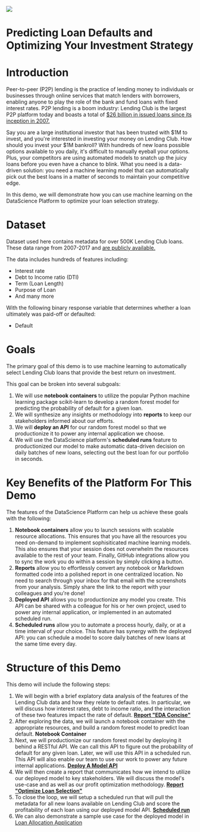 ![](https://s8.postimg.org/9p7awpe5x/Lending_Club_Logo.jpg)
# Predicting Loan Defaults and Optimizing Your Investment Strategy

# Introduction

Peer-to-peer (P2P) lending is the practice of lending money to individuals or businesses through online services that match lenders with borrowers, enabling anyone to play the role of the bank and fund loans with fixed interest rates. P2P lending is a boom industry: Lending Club is the largest P2P platform today and boasts a total of [$26 billion in issued loans since its inception in 2007.](https://www.lendingclub.com/info/statistics.action)

Say you are a large institutional investor that has been trusted with $1M to invest, and you're interested in investing your money on Lending Club. How should you invest your $1M bankroll? With hundreds of new loans possible options available to you daily, it's difficult to manually eyeball your options. Plus, your competitors are using automated models to snatch up the juicy loans before you even have a chance to blink. What you need is a data-driven solution: you need a machine learning model that can automatically pick out the best loans in a matter of seconds to maintain your competitive edge.

In this demo, we will demonstrate how you can use machine learning on the DataScience Platform to optimize your loan selection strategy.

# Dataset

Dataset used here contains metadata for over 500K Lending Club loans. These data range from 2007-2017 and [are publicly available.](https://www.lendingclub.com/info/download-data.action)

The data includes hundreds of features including:
* Interest rate
* Debt to Income ratio (DTI)
* Term (Loan Length)
* Purpose of Loan
* And many more

With the following binary response variable that determines whether a loan ultimately was paid-off or defaulted:
* Default

# Goals

The primary goal of this demo is to use machine learning to automatically select Lending Club loans that provide the best return on investment. 

This goal can be broken into several subgoals:

1. We will use **notebook containers** to utilize the popular Python machine learning package scikit-learn to develop a random forest model for predicting the probability of default for a given loan. 
2. We will synthesize any insights or methodology into **reports** to keep our stakeholders informed about our efforts.
3. We will **deploy an API** for our random forest model so that we productionize it to power any internal application we choose.
4. We will use the DataScience platform's **scheduled runs** feature to productionized our model to make automatic data-driven decision on daily batches of new loans, selecting out the best loan for our portfolio in seconds. 

# Key Benefits of the Platform For This Demo

The features of the DataScience Platform can help us achieve these goals with the following:

1. **Notebook containers** allow you to launch sessions with scalable resource allocations. This ensures that you have all the resources you need on-demand to implement sophisiticated machine learning models. This also ensures that your session does not overwhelm the resources available to the rest of your team. Finally, GitHub integrations allow you to sync the work you do within a session by simply clicking a button.
2. **Reports** allow you to effortlessly convert any notebook or Markdown formatted code into a polished report in one centralized location. No need to search through your inbox for that email with the screenshots from your analysis. Simply share the link to the report with your colleagues and you're done! 
3. **Deployed API** allows you to productionize any model you create. This API can be shared with a colleague for his or her own project, used to power any internal application, or implemented in an automated scheduled run.
4. **Scheduled runs** allow you to automate a process hourly, daily, or at a time interval of your choice. This feature has synergy with the deployed API: you can schedule a model to score daily batches of new loans at the same time every day. 

# Structure of this Demo

This demo will include the following steps:

1. We will begin with a brief explatory data analysis of the features of the Lending Club data and how they relate to default rates. In particular, we will discuss how interest rates, debt to income ratio, and the interaction of these two features impact the rate of default. [**Report "EDA Concise"**](https://demo.datascience.com/project/optimizing-your-investment-strategy/outputs/eda-concise-UG9zdFR5cGU6MTYw)
2. After exploring the data, we will launch a notebook container with the appropriate resources, and build a random forest model to predict loan default. **Notebook Container**
3. Next, we will productionize our random forest model by deploying it behind a RESTful API. We can call this API to figure out the probability of default for any given loan. Later, we will use this API in a scheduled run. This API will also enable our team to use our work to power any future internal applications. [**Deploy A Model API**](https://demo.datascience.com/project/optimizing-your-investment-strategy/outputs/predict-loan-default-142978/versions/5)
4. We will then create a report that communicates how we intend to utilize our deployed model to key stakeholders. We will discuss the model's use-case and as well as our profit optimization methodology. [**Report "Optimize Loan Selection"**](https://demo.datascience.com/project/optimizing-your-investment-strategy/outputs/optimizing-loan-selection-UG9zdFR5cGU6MTU4)
5. To close the loop, we will setup a scheduled run that will pull the metadata for all new loans available on Lending Club and score the profitability of each loan using our deployed model API. [**Scheduled run**](https://demo.datascience.com/project/optimizing-your-investment-strategy/job/daily-loan-scoring-166439)
6. We can also demonstrate a sample use case for the deployed model in [Loan Allocation Application](http://loan-demo-app.herokuapp.com/)
